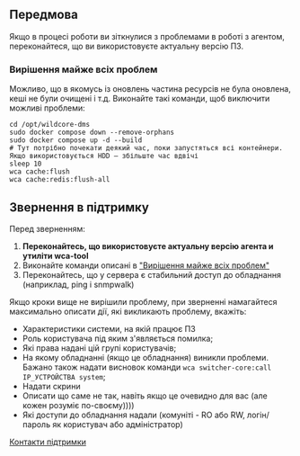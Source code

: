 ## Передмова
Якщо в процесі роботи ви зіткнулися з проблемами в роботі з агентом, переконайтеся, що ви використовуєте актуальну версію ПЗ.

### Вирішення майже всіх проблем
Можливо, що в якомусь із оновлень частина ресурсів не була оновлена, кеші не були очищені і т.д.
Виконайте такі команди, щоб виключити можливі проблеми: 
```shell
cd /opt/wildcore-dms 
sudo docker compose down --remove-orphans
sudo docker compose up -d --build 
# Тут потрібно почекати деякий час, поки запустяться всі контейнери. Якщо використовується HDD – збільште час вдвічі
sleep 10 
wca cache:flush
wca cache:redis:flush-all
```

## Звернення в підтримку

Перед зверненням:    

1. **Переконайтесь, що використовуєте актуальну версію агента и утиліти wca-tool**
2. Виконайте команди описані в ["Вирішення майже всіх проблем"](#_2)      
3. Переконайтесь, що у сервера є стабильний доступ до обладнання (наприклад, ping і snmpwalk)     

Якщо кроки вище не вирішили проблему, при зверненні намагайтеся максимально описати дії, які викликають проблему, вкажіть:   

* Характеристики системи, на якій працює ПЗ
* Роль користувача під яким з'являється помилка;
* Які права надані цій групі користувачів;
* На якому обладнанні (якщо це обладнання) виникли проблеми. Бажано також надати висновок команди `wca switcher-core:call IP_УСТРОЙСТВА system`;
* Надати скрини
* Описати що саме не так, навіть якщо це очевидно для вас (але кожен розуміє по-своєму))))   
* Які доступи до обладнання надали (комуніті - RO або RW, логін/пароль як користувач або адміністратор)   

[Контакти підтримки](/ru/contact/contacts/#_2)
